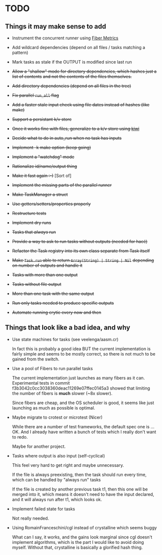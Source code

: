 # TODO

## Things it may make sense to add

* Instrument the concurrent runner using
  [Fiber Metrics](https://github.com/didactic-drunk/fiber_metrics.cr)
* Add wildcard dependencies (depend on all files / tasks matching a pattern)
* Mark tasks as stale if the OUTPUT is modified since last run

* ~~Allow a "shallow" mode for directory dependencies, which hashes
  just a list of contents~~
  ~~and not the contents of the files themselves.~~
* ~~Add directory dependencies (depend on all files in the tree)~~
* ~~Fix parallel `run_all` flag~~
* ~~Add a faster stale input check using file dates instead of hashes (like make)~~
* ~~Support a persistant k/v store~~
* ~~Once it works fine with files, generalize to a k/v store using [kiwi](https://github.com/crystal-community/kiwi)~~
* ~~Decide what to do in auto_run when no task has inputs~~
* ~~Implement -k make option (keep going)~~
* ~~Implement a "watchdog" mode~~
* ~~Rationalize id/name/output thing~~
* ~~Make it fast again :-)~~ [Sort of]
* ~~Implement the missing parts of the parallel runner~~
* ~~Make TaskManager a struct~~
* ~~Use getters/setters/properties properly~~
* ~~Restructure tests~~
* ~~Implement dry runs~~
* ~~Tasks that *always* run~~
* ~~Provide a way to ask to run tasks without outputs (needed for hacé)~~
* ~~Refactor the Task registry into its own class separate from Task itself~~
* ~~Make `Task.run` able to return `Array(String) | String | Nil`~~
  ~~depending on number of outputs and handle it~~
* ~~Tasks with more than one output~~
* ~~Tasks without file output~~
* ~~More than one task with the same output~~
* ~~Run only tasks needed to produce specific outputs~~
* ~~Automate running crytic every now and then~~

## Things that look like a bad idea, and why

* Use state machines for tasks (see veelenga/aasm.cr)

  In fact this is probably a good idea BUT the current implementation
  is fairly simple and seems to be mostly correct, so there is not much
  to be gained from the switch.

* Use a pool of Fibers to run parallel tasks

  The current implementation just launches as many fibers
  as it can. Experimental tests in commit
  f3b3042c0cc3038360deac11269e07ffec0145a3 showed that limiting
  the number of fibers is **much** slower (~8x slower).

  Since fibers are cheap, and the OS scheduler is good, it seems
  like just launching as much as possible is optimal.

* Maybe migrate to crotest or microtest (Nicer)

  While there are a number of test frameworks, the default spec one
  is ... OK. And I already have written a bunch of tests which I
  really don't want to redo.

  Maybe for another project.

* Tasks where output is also input (self-cyclical)

  This feel very hard to get right and maybe unnecessary.

  If the file is always preexisting, then the task should run
  every time, which can be handled by "always run" tasks

  If the file is created by another previous task t1, then this one
  will be merged into it, which means it doesn't need to have the
  input declared, and it will always run after t1, which looks ok.

* Implement failed state for tasks

  Not really needed.

* Using RomainFranceschini/cgl instead of crystalline which seems buggy

  What can I say, it works, and the gains look marginal since cgl doesn't
  implement algorithms, which is the part I would like to avoid doing
  myself. Without that, crystalline is basically a glorified hash thing.
